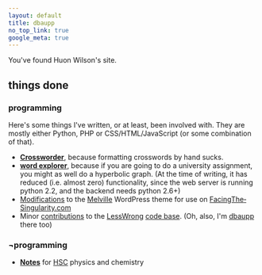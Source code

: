 ```yaml
---
layout: default
title: dbaupp
no_top_link: true
google_meta: true
---
```


You've found Huon Wilson's site.


## things done

### programming
Here's some things I've written, or at least, been involved with. They are mostly either Python, PHP or CSS/HTML/JavaScript (or some combination of that).

- **[Crossworder](https://github.com/dbaupp/crossworder)**, because formatting crosswords by hand sucks.
- **[word explorer](http://www.ug.it.usyd.edu.au/~hwil7821/assignment3/form.html)**, because if you are
  going to do a university assignment, you might as well do a hyperbolic graph. (At the time of
  writing, it has reduced (i.e. almost zero) functionality, since the web server is running python 2.2, and the backend
  needs python 2.6+)
- [Modifications](https://github.com/dbaupp/melville-facing-the-singularity-edition) to the
  [Melville](http://madebyraygun.com/wordpress/themes/melville/) WordPress theme for use on
  [Facing&shy;The&shy;Singularity.com](http://facingthesingularity.com/)
- Minor [contributions](https://github.com/dbaupp/lesswrong) to the [LessWrong](http://lesswrong.com/)
  [code base](https://github.com/tricycle/lesswrong). (Oh, also, I'm
  [dbaupp](http://lesswrong.com/user/dbaupp) there too)

### <a title="not programming">&not;programming</a>
- **[Notes](notes.html)** for [HSC](https://en.wikipedia.org/wiki/Higher_School_Certificate_%28New_South_Wales%29) physics and chemistry

